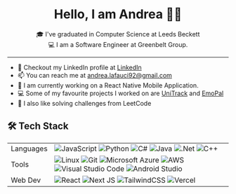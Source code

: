 <h1 align="center"> Hello, I am Andrea 🖐🏻 </h1>

<!-- ABOUT ME -->
<p align="center"> 🎓 I've graduated in Computer Science at Leeds Beckett <br>
💻 I am a Software Engineer at Greenbelt Group. 
</p>

<hr>

- 🔭 Checkout my LinkedIn profile at [LinkedIn](https://www.linkedin.com/in/andrea-lafaucideleo/)
- 📫 You can reach me at [andrea.lafauci92@gmail.com](mailto:andrea.lafauci92@gmail.com)
- 💼 I am currently working on a React Native Mobile Application.
- 💻 Some of my favourite projects I worked on are [UniTrack](https://github.com/UniTrackApp) and [EmoPal](https://github.com/Bosurgi/EmoPal)
- 🧩 I also like solving challenges from LeetCode

<!-- TECH STACK LOGOS -->
## 🛠️ Tech Stack

|           |             |
|-----------|-------------|
| Languages | ![JavaScript](https://img.shields.io/badge/javascript-000000.svg?style=for-the-badge&logo=javascript&logoColor=fcdc00) ![Python](https://img.shields.io/badge/python-000000?style=for-the-badge&logo=python&logoColor=f2c83f) ![C#](https://img.shields.io/badge/c%23-000000.svg?style=for-the-badge&logo=c-sharp&logoColor=239120) ![Java](https://img.shields.io/badge/java-000000.svg?style=for-the-badge&logo=java&logoColor=ed8b00) ![.Net](https://img.shields.io/badge/.NET-000000?style=for-the-badge&logo=.net&logoColor=c792ea) ![C++](https://img.shields.io/badge/c++-000000.svg?style=for-the-badge&logo=c%2B%2B&logoColor=005494) |
| Tools     | ![Linux](https://img.shields.io/badge/Linux-000000?style=for-the-badge&logo=linux&logoColor=ffca28) ![Git](https://img.shields.io/badge/git-000000.svg?style=for-the-badge&logo=git&logoColor=f05033) ![Microsoft Azure](https://img.shields.io/badge/Azure-000000?style=for-the-badge&logo=microsoft%20azure&logoColor=%230078D4&labelColor=%23000000&color=%23000000) ![AWS](https://img.shields.io/badge/Amazon%20AWS-000000.svg?style=for-the-badge&logo=amazon-aws&logoColor=ea901d)  ![Visual Studio Code](https://img.shields.io/badge/VS%20Code-000000.svg?style=for-the-badge&logo=visual-studio-code&logoColor=0078d7) ![Android Studio](https://img.shields.io/badge/android%20studio-000000?style=for-the-badge&logo=android%20studio&labelColor=%23000000&color=%23000000) |
| Web Dev   | ![React](https://img.shields.io/badge/react-000000.svg?style=for-the-badge&logo=react&logoColor=61dafb) ![Next JS](https://img.shields.io/badge/Next.js-black?style=for-the-badge&logo=next.js&logoColor=white) ![TailwindCSS](https://img.shields.io/badge/tailwind%20css-000000.svg?style=for-the-badge&logo=tailwind-css&logoColor=38b2ac) ![Vercel](https://img.shields.io/badge/vercel-%23000000.svg?style=for-the-badge&logo=vercel&logoColor=white) |
